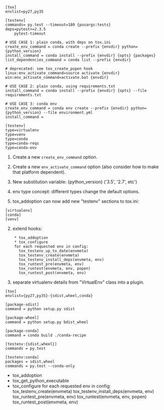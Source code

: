 ```
[tox]
envlist=py27,py35

[testenv]
commands= py.test --timeout=180 {posargs:tests}
deps=pytest>=2.3.5
    pytest-timeout

# USE CASE 1: plain conda, with deps on tox.ini
create_env_command = conda create --prefix {envdir} python={python_version}
install_command = conda install --prefix {envdir} {opts} {packages}
list_dependencies_command = conda list --prefix {envdir}

# deprecated: see tox_create_popen hook
linux:env_activate_command=source activate {envdir}
win:env_activate_command=activate.bat {envdir}

# USE CASE 2: plain conda, using requirements.txt
install_command = conda install --prefix {envdir} {opts} --file requirements.txt

# USE CASE 3: conda env
create_env_command = conda env create --prefix {envdir} python={python_version} --file environment.yml
install_command =

[testenv]
type=virtualenv
type=venv
type=conda
type=conda-reqs
type=conda-env
```

1. Create a new ``create_env_command`` option.
2. Create a new ``env_activate_command`` option (also consider how to make that platform dependent).
2. New substitution variable: {python_version} ('3.5', '2.7', etc')
3. env type concept: different types change the default options.

1. tox_addoption can now add new "testenv" sections to tox.ini:
```
[virtualenv]
[conda]
[venv]
```
2. extend hooks:
```
    * tox_addoption
    * tox_configure
    for each requested env in config:
      tox_testenv_up_to_date(envmeta)
      tox_testenv_create(envmeta)
      tox_testenv_install_deps(envmeta, env)
      tox_runtest_pre(envmeta, env)
      tox_runtest(envmeta, env, popen)
      tox_runtest_post(envmeta, env)
```

3. separate virtualenv details from "VirtualEnv" class into a plugin.

```
[tox]
envlist={py27,py35}-{sdist,wheel,conda}

[package-sdist]
command = python setup.py sdist

[package-wheel]
command = python setup.py bdist_wheel

[package-conda]
command = conda build ./conda-recipe

[testenv:{sdist,wheel}]
commands = py.test

[testenv:conda]
packages = sdist,wheel
commands = py.test --conda-only
```

* tox_addoption
* tox_get_python_executable
* tox_configure
for each requested env in config:
  tox_testenv_create(envmeta)
  tox_testenv_install_deps(envmeta, env)
  tox_runtest_pre(envmeta, env)
  tox_runtest(envmeta, env, popen)
  tox_runtest_post(envmeta, env)
